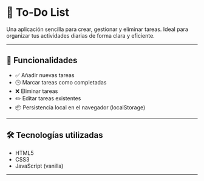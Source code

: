 # 📝 To-Do List

Una aplicación sencilla para crear, gestionar y eliminar tareas. Ideal para organizar tus actividades diarias de forma clara y eficiente.

---

## 🚀 Funcionalidades

- ✅ Añadir nuevas tareas
- 🕒 Marcar tareas como completadas
- ❌ Eliminar tareas
- ✏️ Editar tareas existentes
- 📦 Persistencia local en el navegador (localStorage)

---

## 🛠️ Tecnologías utilizadas

- HTML5
- CSS3
- JavaScript (vanilla)

---
